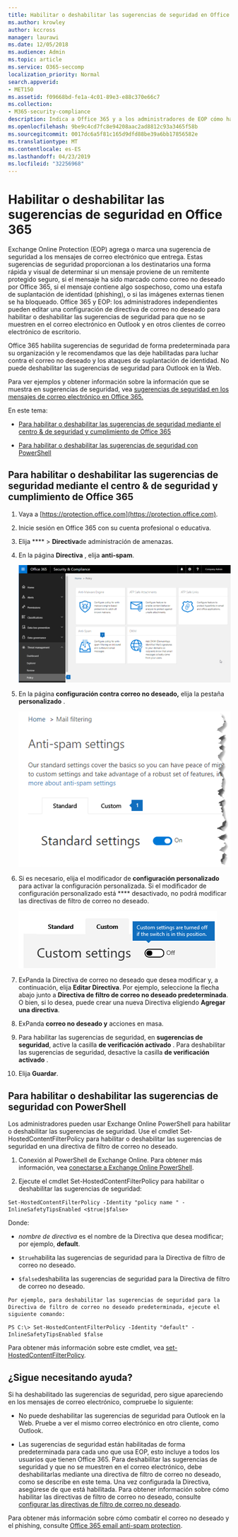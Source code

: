 ```yaml
---
title: Habilitar o deshabilitar las sugerencias de seguridad en Office 365
ms.author: krowley
author: kccross
manager: laurawi
ms.date: 12/05/2018
ms.audience: Admin
ms.topic: article
ms.service: O365-seccomp
localization_priority: Normal
search.appverid:
- MET150
ms.assetid: f09668bd-fe1a-4c01-89e3-e88c370e66c7
ms.collection:
- M365-security-compliance
description: Indica a Office 365 y a los administradores de EOP cómo habilitar y deshabilitar las sugerencias de seguridad en los mensajes de correo electrónico.
ms.openlocfilehash: 9be9c4cd7fc8e94208aac2ad8812c93a3465f58b
ms.sourcegitcommit: 0017dc6a5f81c165d9dfd88be39a6bb17856582e
ms.translationtype: MT
ms.contentlocale: es-ES
ms.lasthandoff: 04/23/2019
ms.locfileid: "32256968"
---
```

# <a name="enable-or-disable-safety-tips-in-office-365"></a>Habilitar o deshabilitar las sugerencias de seguridad en Office 365

Exchange Online Protection (EOP) agrega o marca una sugerencia de seguridad a los mensajes de correo electrónico que entrega. Estas sugerencias de seguridad proporcionan a los destinatarios una forma rápida y visual de determinar si un mensaje proviene de un remitente protegido seguro, si el mensaje ha sido marcado como correo no deseado por Office 365, si el mensaje contiene algo sospechoso, como una estafa de suplantación de identidad (phishing), o si las imágenes externas tienen se ha bloqueado. Office 365 y EOP: los administradores independientes pueden editar una configuración de directiva de correo no deseado para habilitar o deshabilitar las sugerencias de seguridad para que no se muestren en el correo electrónico en Outlook y en otros clientes de correo electrónico de escritorio. 
  
Office 365 habilita sugerencias de seguridad de forma predeterminada para su organización y le recomendamos que las deje habilitadas para luchar contra el correo no deseado y los ataques de suplantación de identidad. No puede deshabilitar las sugerencias de seguridad para Outlook en la Web.
  
Para ver ejemplos y obtener información sobre la información que se muestra en sugerencias de seguridad, vea [sugerencias de seguridad en los mensajes de correo electrónico en Office 365.](safety-tips-in-office-365.md)
  
En este tema:
  
- [Para habilitar o deshabilitar las sugerencias de seguridad mediante el centro &amp; de seguridad y cumplimiento de Office 365](enable-or-disable-safety-tips.md#SandCCsafetytip)
    
- [Para habilitar o deshabilitar las sugerencias de seguridad con PowerShell](enable-or-disable-safety-tips.md#pshellsafetytip)
    
## <a name="to-enable-or-disable-safety-tips-by-using-the-office-365-security-amp-compliance-center"></a>Para habilitar o deshabilitar las sugerencias de seguridad mediante el centro &amp; de seguridad y cumplimiento de Office 365
<a name="SandCCsafetytip"> </a>

1. Vaya a [https://protection.office.com](https://protection.office.com).
    
2. Inicie sesión en Office 365 con su cuenta profesional o educativa.
    
3. Elija **** \> **Directiva**de administración de amenazas. 
    
4. En la página **Directiva** , elija **anti-spam**.
    
    ![En esta captura de pantalla se muestra cómo obtener acceso a la página Configuración de correo &amp; no deseado en el centro de seguridad y cumplimiento.](media/b8eb2ee3-2eb1-4ea2-b138-f6d7fb2e23de.png)
  
5. En la página **configuración contra correo no deseado,** elija la pestaña **personalizado** . 
    
    ![Esta captura de pantalla muestra la ubicación de la pestaña personalizada en la página Configuración contra correo no deseado &amp; del centro de seguridad y cumplimiento.](media/1d688d23-e6f3-4de5-84a7-e8ce31786193.png)
  
6. Si es necesario, elija el modificador de **configuración personalizado** para activar la configuración personalizada. Si el modificador de configuración personalizado está **** desactivado, no podrá modificar las directivas de filtro de correo no deseado.
    
    ![Esta captura de pantalla muestra la configuración de directiva de filtro contra correo no deseado personalizada desactivada.](media/94f900ad-b556-4a31-a3ac-acfcd72e71b8.png)
  
7. ExPanda la Directiva de correo no deseado que desea modificar y, a continuación, elija **Editar Directiva**. Por ejemplo, seleccione la flecha abajo junto a **Directiva de filtro de correo no deseado predeterminada**. O bien, si lo desea, puede crear una nueva Directiva eligiendo **Agregar una directiva**.
    
8. ExPanda **correo no deseado y** acciones en masa. 
    
9. Para habilitar las sugerencias de seguridad, en **sugerencias de seguridad**, active la casilla **de verificación activado** . Para deshabilitar las sugerencias de seguridad, desactive la casilla **de verificación activado** . 
    
10. Elija **Guardar**.
    
## <a name="to-enable-or-disable-safety-tips-by-using-powershell"></a>Para habilitar o deshabilitar las sugerencias de seguridad con PowerShell
<a name="pshellsafetytip"> </a>

Los administradores pueden usar Exchange Online PowerShell para habilitar o deshabilitar las sugerencias de seguridad. Use el cmdlet Set-HostedContentFilterPolicy para habilitar o deshabilitar las sugerencias de seguridad en una directiva de filtro de correo no deseado.
  
1. Conexión al PowerShell de Exchange Online. Para obtener más información, vea [conectarse a Exchange Online PowerShell](http://go.microsoft.com/fwlink/p/?LinkId=396554).
    
2. Ejecute el cmdlet Set-HostedContentFilterPolicy para habilitar o deshabilitar las sugerencias de seguridad:
    
  ```
  Set-HostedContentFilterPolicy -Identity "policy name " -InlineSafetyTipsEnabled <$true|$false>
  ```

Donde:
    
  -  *nombre de directiva* es el nombre de la Directiva que desea modificar; por ejemplo, **default**.
    
  -  `$true`habilita las sugerencias de seguridad para la Directiva de filtro de correo no deseado. 
    
  -  `$false`deshabilita las sugerencias de seguridad para la Directiva de filtro de correo no deseado. 
    
    Por ejemplo, para deshabilitar las sugerencias de seguridad para la Directiva de filtro de correo no deseado predeterminada, ejecute el siguiente comando:
    
  ```
  PS C:\> Set-HostedContentFilterPolicy -Identity "default" -InlineSafetyTipsEnabled $false
  ```

Para obtener más información sobre este cmdlet, vea [set-HostedContentFilterPolicy](https://technet.microsoft.com/library/jj200781.aspx).
    
## <a name="still-need-help"></a>¿Sigue necesitando ayuda?
<a name="pshellsafetytip"> </a>

Si ha deshabilitado las sugerencias de seguridad, pero sigue apareciendo en los mensajes de correo electrónico, compruebe lo siguiente:
  
- No puede deshabilitar las sugerencias de seguridad para Outlook en la Web. Pruebe a ver el mismo correo electrónico en otro cliente, como Outlook.
    
- Las sugerencias de seguridad están habilitadas de forma predeterminada para cada uno que usa EOP, esto incluye a todos los usuarios que tienen Office 365. Para deshabilitar las sugerencias de seguridad y que no se muestren en el correo electrónico, debe deshabilitarlas mediante una directiva de filtro de correo no deseado, como se describe en este tema. Una vez configurada la Directiva, asegúrese de que está habilitada. Para obtener información sobre cómo habilitar las directivas de filtro de correo no deseado, consulte [configurar las directivas de filtro de correo no deseado](https://technet.microsoft.com/library/jj200684.aspx).
    
Para obtener más información sobre cómo combatir el correo no deseado y el phishing, consulte [Office 365 email anti-spam protection](anti-spam-protection.md).
  

